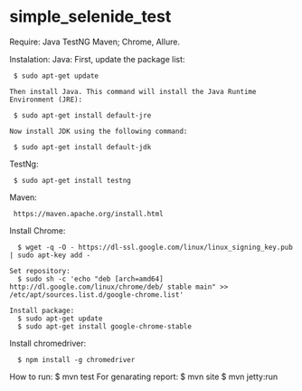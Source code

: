 # simple_selenide_test

Require:
  Java 
  TestNG
  Maven;
  Chrome,
  Allure.
  
Instalation:
  Java:
    First, update the package list:

     $ sudo apt-get update
  
    Then install Java. This command will install the Java Runtime Environment (JRE):

     $ sudo apt-get install default-jre

    Now install JDK using the following command:

     $ sudo apt-get install default-jdk
     
  TestNg:
    
     $ sudo apt-get install testng
     
  Maven:
    
     https://maven.apache.org/install.html
     
  Install Chrome:
  
      $ wget -q -O - https://dl-ssl.google.com/linux/linux_signing_key.pub | sudo apt-key add -
  
    Set repository:
      $ sudo sh -c 'echo "deb [arch=amd64] http://dl.google.com/linux/chrome/deb/ stable main" >> /etc/apt/sources.list.d/google-chrome.list'
  
    Install package:
      $ sudo apt-get update
      $ sudo apt-get install google-chrome-stable

  Install chromedriver:

      $ npm install -g chromedriver
   
How to run:
    $ mvn test
   For genarating report:
    $ mvn site
    $ mvn jetty:run
